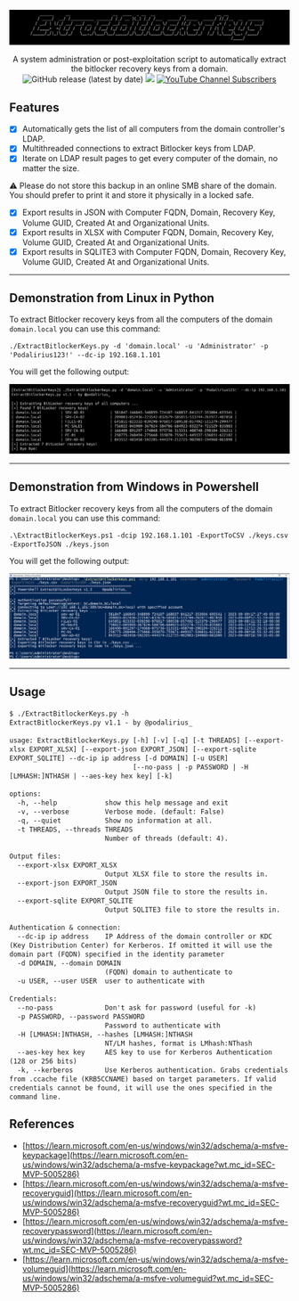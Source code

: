 ![](./.github/banner.png)

<p align="center">
    A system administration or post-exploitation script to automatically extract the bitlocker recovery keys from a domain.
    <br>
    <img alt="GitHub release (latest by date)" src="https://img.shields.io/github/v/release/p0dalirius/ExtractBitlockerKeys">
    <a href="https://twitter.com/intent/follow?screen_name=podalirius_" title="Follow"><img src="https://img.shields.io/twitter/follow/podalirius_?label=Podalirius&style=social"></a>
    <a href="https://www.youtube.com/c/Podalirius_?sub_confirmation=1" title="Subscribe"><img alt="YouTube Channel Subscribers" src="https://img.shields.io/youtube/channel/subscribers/UCF_x5O7CSfr82AfNVTKOv_A?style=social"></a>
    <br>
</p>

## Features

 - [x] Automatically gets the list of all computers from the domain controller's LDAP.
 - [x] Multithreaded connections to extract Bitlocker keys from LDAP.
 - [x] Iterate on LDAP result pages to get every computer of the domain, no matter the size.

⚠️ Please do not store this backup in an online SMB share of the domain. You should prefer to print it and store it physically in a locked safe.
 - [x] Export results in JSON with Computer FQDN, Domain, Recovery Key, Volume GUID, Created At and Organizational Units.
 - [x] Export results in XLSX with Computer FQDN, Domain, Recovery Key, Volume GUID, Created At and Organizational Units.
 - [x] Export results in SQLITE3 with Computer FQDN, Domain, Recovery Key, Volume GUID, Created At and Organizational Units.

---

## Demonstration from Linux in Python

To extract Bitlocker recovery keys from all the computers of the domain `domain.local` you can use this command:

```
./ExtractBitlockerKeys.py -d 'domain.local' -u 'Administrator' -p 'Podalirius123!' --dc-ip 192.168.1.101
```

You will get the following output:

![](./.github/example_python.png)

---

## Demonstration from Windows in Powershell

To extract Bitlocker recovery keys from all the computers of the domain `domain.local` you can use this command:

```
.\ExtractBitlockerKeys.ps1 -dcip 192.168.1.101 -ExportToCSV ./keys.csv -ExportToJSON ./keys.json
```

You will get the following output:

![](./.github/example_powershell.png)

---

## Usage

```
$ ./ExtractBitlockerKeys.py -h
ExtractBitlockerKeys.py v1.1 - by @podalirius_

usage: ExtractBitlockerKeys.py [-h] [-v] [-q] [-t THREADS] [--export-xlsx EXPORT_XLSX] [--export-json EXPORT_JSON] [--export-sqlite EXPORT_SQLITE] --dc-ip ip address [-d DOMAIN] [-u USER]
                               [--no-pass | -p PASSWORD | -H [LMHASH:]NTHASH | --aes-key hex key] [-k]

options:
  -h, --help            show this help message and exit
  -v, --verbose         Verbose mode. (default: False)
  -q, --quiet           Show no information at all.
  -t THREADS, --threads THREADS
                        Number of threads (default: 4).

Output files:
  --export-xlsx EXPORT_XLSX
                        Output XLSX file to store the results in.
  --export-json EXPORT_JSON
                        Output JSON file to store the results in.
  --export-sqlite EXPORT_SQLITE
                        Output SQLITE3 file to store the results in.

Authentication & connection:
  --dc-ip ip address    IP Address of the domain controller or KDC (Key Distribution Center) for Kerberos. If omitted it will use the domain part (FQDN) specified in the identity parameter
  -d DOMAIN, --domain DOMAIN
                        (FQDN) domain to authenticate to
  -u USER, --user USER  user to authenticate with

Credentials:
  --no-pass             Don't ask for password (useful for -k)
  -p PASSWORD, --password PASSWORD
                        Password to authenticate with
  -H [LMHASH:]NTHASH, --hashes [LMHASH:]NTHASH
                        NT/LM hashes, format is LMhash:NThash
  --aes-key hex key     AES key to use for Kerberos Authentication (128 or 256 bits)
  -k, --kerberos        Use Kerberos authentication. Grabs credentials from .ccache file (KRB5CCNAME) based on target parameters. If valid credentials cannot be found, it will use the ones specified in the command line.
```

## References

 - [https://learn.microsoft.com/en-us/windows/win32/adschema/a-msfve-keypackage](https://learn.microsoft.com/en-us/windows/win32/adschema/a-msfve-keypackage?wt.mc_id=SEC-MVP-5005286)
 - [https://learn.microsoft.com/en-us/windows/win32/adschema/a-msfve-recoveryguid](https://learn.microsoft.com/en-us/windows/win32/adschema/a-msfve-recoveryguid?wt.mc_id=SEC-MVP-5005286)
 - [https://learn.microsoft.com/en-us/windows/win32/adschema/a-msfve-recoverypassword](https://learn.microsoft.com/en-us/windows/win32/adschema/a-msfve-recoverypassword?wt.mc_id=SEC-MVP-5005286)
 - [https://learn.microsoft.com/en-us/windows/win32/adschema/a-msfve-volumeguid](https://learn.microsoft.com/en-us/windows/win32/adschema/a-msfve-volumeguid?wt.mc_id=SEC-MVP-5005286)
